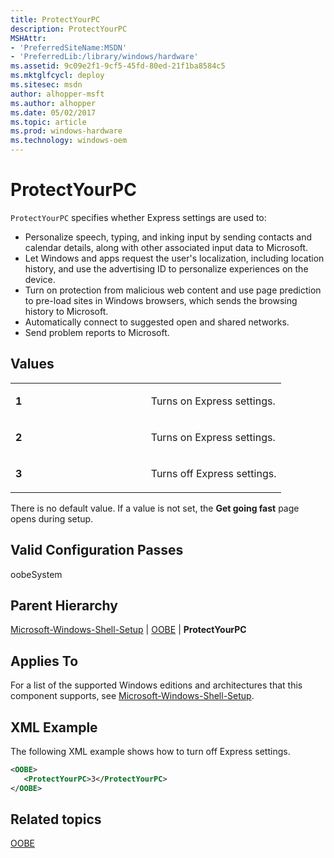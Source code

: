```yaml
---
title: ProtectYourPC
description: ProtectYourPC
MSHAttr:
- 'PreferredSiteName:MSDN'
- 'PreferredLib:/library/windows/hardware'
ms.assetid: 9c09e2f1-9cf5-45fd-80ed-21f1ba8584c5
ms.mktglfcycl: deploy
ms.sitesec: msdn
author: alhopper-msft
ms.author: alhopper
ms.date: 05/02/2017
ms.topic: article
ms.prod: windows-hardware
ms.technology: windows-oem
---
```

# ProtectYourPC

`ProtectYourPC` specifies whether Express settings are used to:

* Personalize speech, typing, and inking input by sending contacts and calendar details, along with other associated input data to Microsoft.
* Let Windows and apps request the user's localization, including location history, and use the advertising ID to personalize experiences on the device.
* Turn on protection from malicious web content and use page prediction to pre-load sites in Windows browsers, which sends the browsing history to Microsoft.
* Automatically connect to suggested open and shared networks.
* Send problem reports to Microsoft.

## Values

<table>
<colgroup>
<col width="50%" />
<col width="50%" />
</colgroup>
<tbody>
<tr class="odd">
<td><p><strong>1</strong></p></td>
<td><p>Turns on Express settings.</p></td>
</tr>
<tr class="even">
<td><p><strong>2</strong></p></td>
<td><p>Turns on Express settings.</p></td>
</tr>
<tr class="odd">
<td><p><strong>3</strong></p></td>
<td><p>Turns off Express settings.</p></td>
</tr>
</tbody>
</table>

There is no default value. If a value is not set, the **Get going fast** page opens during setup.

## Valid Configuration Passes

oobeSystem

## Parent Hierarchy

[Microsoft-Windows-Shell-Setup](microsoft-windows-shell-setup.md) | [OOBE](microsoft-windows-shell-setup-oobe.md) | **ProtectYourPC**

## Applies To

For a list of the supported Windows editions and architectures that this component supports, see [Microsoft-Windows-Shell-Setup](microsoft-windows-shell-setup.md).

## XML Example

The following XML example shows how to turn off Express settings.

```XML
<OOBE>
   <ProtectYourPC>3</ProtectYourPC>
</OOBE>
```

## Related topics

[OOBE](microsoft-windows-shell-setup-oobe.md)

